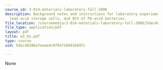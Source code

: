 ```yaml
---
course_id: 3-014-materials-laboratory-fall-2006
description: Background notes and instructions for laboratory experiments on batteries,
  lead acid storage cells, and OCV of Pb-acid batteries.
file_location: /coursemedia/3-014-materials-laboratory-fall-2006/5dec48286a7eaae4c9f0af18691b897c_w3_b1.pdf
file_type: application/pdf
layout: pdf
title: w3_b1.pdf
type: course
uid: 5dec48286a7eaae4c9f0af18691b897c

---
```

None
